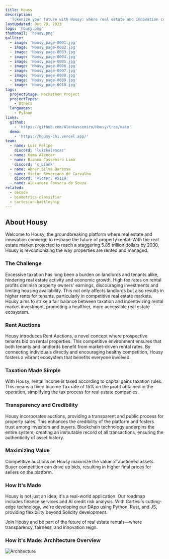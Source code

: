 ```yaml
---
title: Housy
description:
  'Tokenize your future with Housy: where real estate and innovation converge.'
lastUpdated: Oct 20, 2023
logo: 'housy.png'
thumbnail: 'housy.png'
gallery:
  - image: 'Housy_page-0001.jpg'
  - image: 'Housy_page-0002.jpg'
  - image: 'Housy_page-0003.jpg'
  - image: 'Housy_page-0004.jpg'
  - image: 'Housy_page-0005.jpg'
  - image: 'Housy_page-0006.jpg'
  - image: 'Housy_page-0007.jpg'
  - image: 'Housy_page-0008.jpg'
  - image: 'Housy_page-0009.jpg'
  - image: 'Housy_page-0010.jpg'
tags:
  projectStage: Hackathon Project
  projectTypes:
    - Others
  languages:
    - Python
links:
  github:
    - 'https://github.com/Alenkassemiro/Housy/tree/main'
  demo:
    - 'https://housy-chi.vercel.app/'
team:
  - name: Luiz Felipe
    discord: 'luizkalencar'
  - name: Kama Alencar
  - name: Bianca Cassemiro Lima
    discord: 'c_biank'
  - name: Abner Silva Barbosa
  - name: Victor Severiano de Carvalho
    discord: 'victor. #5119'
  - name: Alexandre Fonseca de Souza
related:
  - decode
  - biometrics-classifier
  - cartesian-battleship
---
```


## About Housy

Welcome to Housy, the groundbreaking platform where real estate and innovation
converge to reshape the future of property rental. With the real estate market
projected to reach a staggering 5.85 trillion dollars by 2030, Housy is
revolutionizing the way properties are rented and managed.

### The Challenge

Excessive taxation has long been a burden on landlords and tenants alike,
hindering real estate activity and economic growth. High tax rates on rental
profits diminish property owners' earnings, discouraging investments and
limiting housing availability. This not only affects landlords but also results
in higher rents for tenants, particularly in competitive real estate markets.
Housy aims to strike a fair balance between taxation and incentivizing rental
market investment, promoting a healthier, more accessible real estate ecosystem.

### Rent Auctions

Housy introduces Rent Auctions, a novel concept where prospective tenants bid on
rental properties. This competitive environment ensures that both tenants and
landlords benefit from market-driven rental rates. By connecting individuals
directly and encouraging healthy competition, Housy fosters a vibrant ecosystem
that benefits everyone involved.

### Taxation Made Simple

With Housy, rental income is taxed according to capital gains taxation rules.
This means a fixed Income Tax rate of 15% on the profit obtained in the
operation, simplifying the tax process for real estate companies.

### Transparency and Credibility

Housy incorporates auctions, providing a transparent and public process for
property sales. This enhances the credibility of the platform and fosters trust
among investors and buyers. Blockchain technology underpins the entire system,
creating an immutable record of all transactions, ensuring the authenticity of
asset history.

### Maximizing Value

Competitive auctions on Housy maximize the value of auctioned assets. Buyer
competition can drive up bids, resulting in higher final prices for sellers on
the platform.

### How It's Made

Housy is not just an idea; it's a real-world application. Our roadmap includes
finance services and AI credit risk analysis. With Cartesi's cutting-edge
technology, we're developing our DApp using Python, Rust, and JS, providing
flexibility beyond Solidity development.

Join Housy and be part of the future of real estate rentals—where transparency,
fairness, and innovation reign.

### How it's Made: Architecture Overview

![Architecture](/projects/housy/image1.png)
